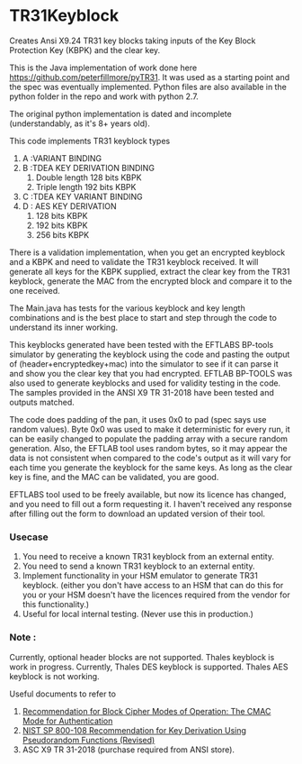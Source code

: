 # TR31Keyblock

Creates Ansi X9.24 TR31 key blocks taking inputs of the Key Block Protection Key (KBPK) and the clear key.

This is the Java implementation of work done here https://github.com/peterfillmore/pyTR31. It was used as a starting point and the spec was eventually implemented.
Python files are also available in the python folder in the repo and work with python 2.7.

The original python implementation is dated and incomplete (understandably, as it's 8+ years old). 

This code implements TR31 keyblock types
1.   A :VARIANT BINDING
1.   B :TDEA KEY DERIVATION BINDING
      1. Double length 128 bits KBPK
      2. Triple length 192 bits KBPK
1.   C :TDEA KEY VARIANT BINDING
1.   D : AES KEY DERIVATION
      1. 128 bits KBPK
      2. 192 bits KBPK
      3. 256 bits KBPK

There is a validation implementation, when you get an encrypted keyblock and a KBPK and need to validate the TR31 keyblock received. It will generate all keys for the KBPK supplied,  extract the clear key from the TR31 keyblock, generate the MAC from the encrypted block and compare it to the one received.

The Main.java has tests for the various keyblock and key length combinations and is the best place to start and step through the code to understand its inner working.

This keyblocks generated have been tested with the EFTLABS BP-tools simulator by generating the keyblock using the code and pasting the output of  (header+encryptedkey+mac) into the simulator to see if it can parse it and show you the clear key that you had encrypted.
EFTLAB BP-TOOLS was also used to generate keyblocks and used for validity testing in the code.
The samples provided in the ANSI X9 TR 31-2018 have been tested and outputs matched.

The code does padding of the pan, it uses 0x0 to pad (spec says use random values). Byte 0x0 was used to make it deterministic for every run, it can be easily changed to populate the padding array with a secure random generation. Also, the EFTLAB tool uses random bytes, so it may appear the data is not consistent when compared to the code's output as it will vary for each time you generate the keyblock for the same keys. As long as the clear key is fine, and the MAC can be validated, you are good.

EFTLABS tool used to be freely available, but now its licence has changed, and you need to fill out a form requesting it. I haven't received any response after filling out the form to download an updated version of their tool.

### Usecase
1. You need to receive a known TR31 keyblock from an external entity.
2. You need to send a known TR31 keyblock to an external entity.
3. Implement functionality in your HSM emulator to generate TR31 keyblock. (either you don't have access to an HSM that can do this for you or your HSM doesn't have the licences required from the vendor for this functionality.)
4. Useful for local internal testing. (Never use this in production.)

### Note : 
Currently, optional header blocks are not supported.
Thales keyblock is work in progress. Currently, Thales DES keyblock is supported. Thales AES keyblock is not working.

Useful documents to refer to 

1. [Recommendation for Block Cipher Modes of Operation: The CMAC Mode for Authentication](https://nvlpubs.nist.gov/nistpubs/SpecialPublications/NIST.SP.800-38b.pdf)
2. [NIST SP 800-108 Recommendation for Key Derivation Using Pseudorandom Functions (Revised)](https://nvlpubs.nist.gov/nistpubs/Legacy/SP/nistspecialpublication800-108.pdf)
3. ASC X9 TR 31-2018 (purchase required from ANSI store).


